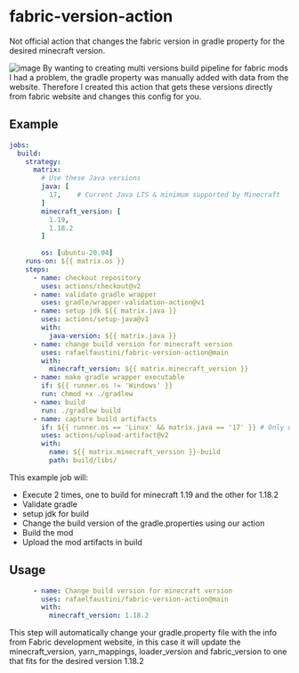 # fabric-version-action
Not official action that changes the fabric version in gradle property for the desired minecraft version.

![image](https://user-images.githubusercontent.com/26970976/176773830-d97aa45b-2791-4ee2-a439-eecb37437adc.png)
By wanting to creating multi versions build pipeline for fabric mods I had a problem, the gradle property was manually added with data from the website. Therefore I created this action that gets these versions directly from fabric website and changes this config for you.

## Example
```yml 
jobs:
  build:
    strategy:
      matrix:
        # Use these Java versions
        java: [
          17,    # Current Java LTS & minimum supported by Minecraft
        ]
        minecraft_version: [
          1.19,
          1.18.2
        ]
        
        os: [ubuntu-20.04]
    runs-on: ${{ matrix.os }}
    steps:
      - name: checkout repository
        uses: actions/checkout@v2
      - name: validate gradle wrapper
        uses: gradle/wrapper-validation-action@v1
      - name: setup jdk ${{ matrix.java }}
        uses: actions/setup-java@v1
        with:
          java-version: ${{ matrix.java }}
      - name: change build version for minecraft version
        uses: rafaelfaustini/fabric-version-action@main
        with:
          minecraft_version: ${{ matrix.minecraft_version }}
      - name: make gradle wrapper executable
        if: ${{ runner.os != 'Windows' }}
        run: chmod +x ./gradlew
      - name: build
        run: ./gradlew build
      - name: capture build artifacts
        if: ${{ runner.os == 'Linux' && matrix.java == '17' }} # Only upload artifacts built from latest java on one OS
        uses: actions/upload-artifact@v2
        with:
          name: ${{ matrix.minecraft_version }}-build
          path: build/libs/
```
This example job will:
- Execute 2 times, one to build for minecraft 1.19 and the other for 1.18.2
- Validate gradle
- setup jdk for build
- Change the build version of the gradle.properties using our action
- Build the mod
- Upload the mod artifacts in build

## Usage
```yml
      - name: Change build version for minecraft version
        uses: rafaelfaustini/fabric-version-action@main
        with:
          minecraft_version: 1.18.2
```
This step will automatically change your gradle.property file with the info from Fabric development website, in this case it will update the minecraft_version, yarn_mappings, loader_version and fabric_version to one that fits for the desired version 1.18.2
